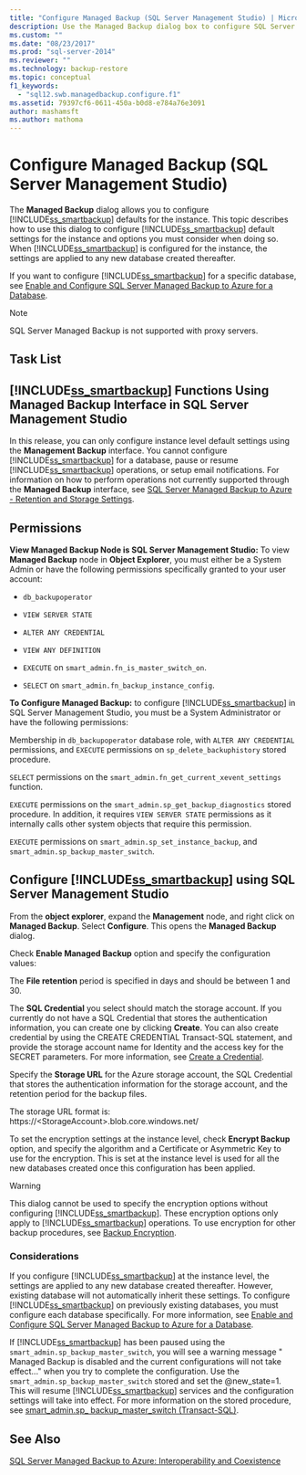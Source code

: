 ```yaml
---
title: "Configure Managed Backup (SQL Server Management Studio) | Microsoft Docs"
description: Use the Managed Backup dialog box to configure SQL Server Managed Backup to Azure default setting. Learn about the options you need to consider.
ms.custom: ""
ms.date: "08/23/2017"
ms.prod: "sql-server-2014"
ms.reviewer: ""
ms.technology: backup-restore
ms.topic: conceptual
f1_keywords: 
  - "sql12.swb.managedbackup.configure.f1"
ms.assetid: 79397cf6-0611-450a-b0d8-e784a76e3091
author: mashamsft
ms.author: mathoma
---
```

# Configure Managed Backup (SQL Server Management Studio)
  The **Managed Backup** dialog allows you to configure [!INCLUDE[ss_smartbackup](../includes/ss-smartbackup-md.md)] defaults for the instance. This topic describes how to use this dialog to configure [!INCLUDE[ss_smartbackup](../includes/ss-smartbackup-md.md)] default settings for the instance and options you must consider when doing so. When [!INCLUDE[ss_smartbackup](../includes/ss-smartbackup-md.md)] is configured for the instance, the settings are applied to any new database created thereafter.  
  
 If you want to configure [!INCLUDE[ss_smartbackup](../includes/ss-smartbackup-md.md)] for a specific database, see [Enable and Configure SQL Server Managed Backup to Azure for a Database](../../2014/database-engine/sql-server-managed-backup-to-windows-azure-retention-and-storage-settings.md#DatabaseConfigure).  
 
> [!NOTE] 
> SQL Server Managed Backup is not supported with proxy servers. 
  
## Task List  
  
## [!INCLUDE[ss_smartbackup](../includes/ss-smartbackup-md.md)] Functions Using Managed Backup Interface in SQL Server Management Studio  
 In this release, you can only configure instance level default settings using the **Management Backup** interface. You cannot configure [!INCLUDE[ss_smartbackup](../includes/ss-smartbackup-md.md)] for a database, pause or resume [!INCLUDE[ss_smartbackup](../includes/ss-smartbackup-md.md)] operations, or setup email notifications. For information on how to perform operations not currently supported through the **Managed Backup** interface, see [SQL Server Managed Backup to Azure - Retention and Storage Settings](../../2014/database-engine/sql-server-managed-backup-to-windows-azure-retention-and-storage-settings.md).  
  
## Permissions  
 **View Managed Backup Node is SQL Server Management Studio:** To view  **Managed Backup** node in **Object Explorer**, you must either be a System Admin or have the following permissions specifically granted to your user account:  
  
-   `db_backupoperator`  
  
-   `VIEW SERVER STATE`  
  
-   `ALTER ANY CREDENTIAL`  
  
-   `VIEW ANY DEFINITION`  
  
-   `EXECUTE` on `smart_admin.fn_is_master_switch_on`.  
  
-   `SELECT` on `smart_admin.fn_backup_instance_config`.  
  
 **To Configure Managed Backup:** to configure [!INCLUDE[ss_smartbackup](../includes/ss-smartbackup-md.md)] in SQL Server Management Studio, you must be a System Administrator or have the following permissions:  
  
 Membership in `db_backupoperator` database role, with `ALTER ANY CREDENTIAL` permissions, and `EXECUTE` permissions on `sp_delete_backuphistory` stored procedure.  
  
 `SELECT` permissions on the `smart_admin.fn_get_current_xevent_settings` function.  
  
 `EXECUTE` permissions on the `smart_admin.sp_get_backup_diagnostics` stored procedure. In addition, it requires `VIEW SERVER STATE` permissions as it internally calls other system objects that require this permission.  
  
 `EXECUTE` permissions on `smart_admin.sp_set_instance_backup`, and `smart_admin.sp_backup_master_switch`.  
  
## Configure [!INCLUDE[ss_smartbackup](../includes/ss-smartbackup-md.md)] using SQL Server Management Studio  
 From the **object explorer**, expand the **Management** node, and right click on **Managed Backup**. Select **Configure**. This opens the **Managed Backup** dialog.  
  
 Check **Enable Managed Backup** option and specify the configuration values:  
  
 The **File retention** period is specified in days and should be between 1 and 30.  
  
 The **SQL Credential** you select should match the storage account. If you currently do not have a SQL Credential that stores the authentication information, you can create one by clicking **Create**. You can also create credential by using the CREATE CREDENTIAL Transact-SQL statement, and provide the storage account name for Identity and the access key for the SECRET parameters. For more information, see [Create a Credential](../relational-databases/backup-restore/sql-server-backup-to-url.md#credential).  
  
 Specify the **Storage URL** for the Azure storage account, the SQL Credential that stores the authentication information for the storage account, and the retention period for the backup files.  
  
 The storage URL format is: https://\<StorageAccount>.blob.core.windows.net/  
  
 To set the encryption settings at the instance level, check **Encrypt Backup** option, and specify the algorithm and a Certificate or Asymmetric Key to use for the encryption.  This is set at the instance level is used for all the new databases created once this configuration has been applied.  
  
> [!WARNING]  
>  This dialog cannot be used to specify the encryption options without configuring [!INCLUDE[ss_smartbackup](../includes/ss-smartbackup-md.md)]. These encryption options only apply to [!INCLUDE[ss_smartbackup](../includes/ss-smartbackup-md.md)] operations. To use encryption for other backup procedures, see [Backup Encryption](../relational-databases/backup-restore/backup-encryption.md).  
  
### Considerations  
 If you configure [!INCLUDE[ss_smartbackup](../includes/ss-smartbackup-md.md)] at the instance level, the settings are applied to any new database created thereafter.  However, existing database will not automatically inherit these settings. To configure [!INCLUDE[ss_smartbackup](../includes/ss-smartbackup-md.md)] on previously existing databases, you must configure each database specifically. For more information, see [Enable and Configure SQL Server Managed Backup to Azure for a Database](../../2014/database-engine/sql-server-managed-backup-to-windows-azure-retention-and-storage-settings.md#DatabaseConfigure).  
  
 If [!INCLUDE[ss_smartbackup](../includes/ss-smartbackup-md.md)] has been paused using the `smart_admin.sp_backup_master_switch`, you will see a warning message " Managed Backup is disabled and the current configurations will not take effect..." when you try to complete the configuration. Use the `smart_admin.sp_backup_master_switch` stored and set the @new_state=1. This will resume [!INCLUDE[ss_smartbackup](../includes/ss-smartbackup-md.md)] services and the configuration settings will take into effect. For more information on the stored procedure, see [smart_admin.sp_ backup_master_switch &#40;Transact-SQL&#41;](/sql/relational-databases/system-stored-procedures/managed-backup-sp-backup-master-switch-transact-sql).  
  
## See Also  
 [SQL Server Managed Backup to Azure: Interoperability and Coexistence](../../2014/database-engine/sql-server-managed-backup-to-windows-azure-interoperability-and-coexistence.md)  
  
  
